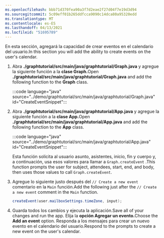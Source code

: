 ```yaml
---
ms.openlocfilehash: bbb71d370fea90a3f7d2eae2f27d04f7e19d3d94
ms.sourcegitcommit: 5c09eff01b265ddfcca9090c14dca80a95320edd
ms.translationtype: MT
ms.contentlocale: es-ES
ms.lasthandoff: 04/13/2021
ms.locfileid: "51695789"
---
```

<!-- markdownlint-disable MD002 MD041 -->

<span data-ttu-id="bb9cd-101">En esta sección, agregará la capacidad de crear eventos en el calendario del usuario.</span><span class="sxs-lookup"><span data-stu-id="bb9cd-101">In this section you will add the ability to create events on the user's calendar.</span></span>

1. <span data-ttu-id="bb9cd-102">Abra **./graphtutorial/src/main/java/graphtutorial/Graph.java** y agregue la siguiente función a la **clase Graph.**</span><span class="sxs-lookup"><span data-stu-id="bb9cd-102">Open **./graphtutorial/src/main/java/graphtutorial/Graph.java** and add the following function to the **Graph** class.</span></span>

    :::code language="java" source="../demo/graphtutorial/src/main/java/graphtutorial/Graph.java" id="CreateEventSnippet":::

1. <span data-ttu-id="bb9cd-103">Abra **./graphtutorial/src/main/java/graphtutorial/App.java** y agregue la siguiente función a la **clase App.**</span><span class="sxs-lookup"><span data-stu-id="bb9cd-103">Open **./graphtutorial/src/main/java/graphtutorial/App.java** and add the following function to the **App** class.</span></span>

    :::code language="java" source="../demo/graphtutorial/src/main/java/graphtutorial/App.java" id="CreateEventSnippet":::

    <span data-ttu-id="bb9cd-104">Esta función solicita al usuario asunto, asistentes, inicio, fin y cuerpo y, a continuación, usa esos valores para llamar a `Graph.createEvent` .</span><span class="sxs-lookup"><span data-stu-id="bb9cd-104">This function prompts the user for subject, attendees, start, end, and body, then uses those values to call `Graph.createEvent`.</span></span>

1. <span data-ttu-id="bb9cd-105">Agregue lo siguiente justo después del `// Create a new event` comentario en la `Main` función.</span><span class="sxs-lookup"><span data-stu-id="bb9cd-105">Add the following just after the `// Create a new event` comment in the `Main` function.</span></span>

    ```java
    createEvent(user.mailboxSettings.timeZone, input);
    ```

1. <span data-ttu-id="bb9cd-106">Guarda todos los cambios y ejecuta la aplicación.</span><span class="sxs-lookup"><span data-stu-id="bb9cd-106">Save all of your changes and run the app.</span></span> <span data-ttu-id="bb9cd-107">Elija la **opción Agregar un evento.**</span><span class="sxs-lookup"><span data-stu-id="bb9cd-107">Choose the **Add an event** option.</span></span> <span data-ttu-id="bb9cd-108">Responda a los mensajes para crear un nuevo evento en el calendario del usuario.</span><span class="sxs-lookup"><span data-stu-id="bb9cd-108">Respond to the prompts to create a new event on the user's calendar.</span></span>

